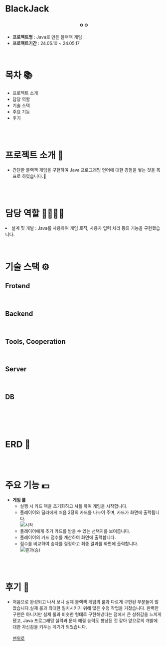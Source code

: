 # BlackJack

<h3 align="center"><strong>ㅇㅇ</strong></h3>


- **프로젝트명** : Java로 만든 블랙잭 게임
- **프로젝트기간** : 24.05.10 ~ 24.05.17

<br/>

# 목차 📚
- <a>프로젝트 소개</a>
- <a>담당 역할
- <a>기술 스택
- <a>주요 기능
- <a>후기</a>

<br/>
<br/>

# 프로젝트 소개 🔎

- 간단한 블랙잭 게임을 구현하여 Java 프로그래밍 언어에 대한 경험을 쌓는 것을 목표로 하였습니다.💱
  
  <br/>
  <br/>


# 담당 역할 👨‍👨‍👦‍👦
<li>설계 및 개발 : Java를 사용하여 게임 로직, 사용자 입력 처리 등의 기능을 구현했습니다.</li>

<br/>
<br/>

# 기술 스택 ⚙

## Frotend


<br/>

## Backend


<br/>

## Tools, Cooperation


<br/>

## Server


<br/>

## DB


<br/>


<br/><br/>

# ERD 📝



<br/><br/>
# 주요 기능 💵
- **게임 룰**
  - 실행 시 카드 덱을 초기화하고 셔플 하여 게임을 시작합니다.
  - 플레이어와 딜러에게 처음 2장의 카드를 나누어 주며, 카드가 화면에 출력됩니다.<br>
  ![시작](https://github.com/user-attachments/assets/66b98ab7-4097-401f-91cc-fdcc6b77a0e4)<br>
  - 플레이어에게 추가 카드를 받을 수 있는 선택지를 보여줍니다.
  - 플레이어의 카드 점수를 계산하여 화면에 출력합니다.
  - 점수를 비교하여 승자를 결정하고 최종 결과를 화면에 출력합니다.<br>
  ![결과(승)](https://github.com/user-attachments/assets/46847a5b-ad4e-4501-9946-bdad892fa2ee)<br>

  

<br/>
<br/>

# 후기 🧐
- 처음으로 완성되고 나서 보니 실제 블랙잭 게임의 룰과 다르게 구현된 부분들이 많았습니다.실제 룰과 최대한 일치시키기 위해 많은 수정 작업을 거쳤습니다. 완벽한 구현은 아니지만 실제 룰과 비슷한 형태로 구현해냈다는 점에서 큰 성취감을 느끼게 됐고, Java 프로그래밍 실력과 문제 해결 능력도 향상된 것 같아 앞으로의 개발에 대한 자신감을 키우는 계기가 되었습니다.
<br/><br/>
<a href="ㅇㅇ">맨위로</a>
